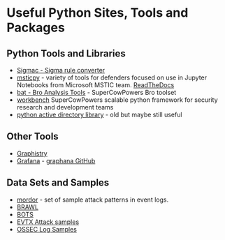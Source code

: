 # Useful Python Sites, Tools and Packages

## Python Tools and Libraries

- [Sigmac - Sigma rule converter](https://github.com/Neo23x0/sigma/tree/master/tools)
- [msticpy](https://github.com/microsoft/msticpy) - variety of tools for defenders focused on use in Jupyter Notebooks from Microsoft MSTIC team. [ReadTheDocs](https://msticpy.readthedocs.io/en/latest/overview.html)
- [bat - Bro Analysis Tools](https://github.com/SuperCowPowers/bat) - SuperCowPowers Bro toolset
- [workbench](https://github.com/SuperCowPowers/workbench) SuperCowPowers scalable python framework for security research and development teams
- [python active directory library](https://github.com/tjguk/active_directory) - old but maybe still useful

## Other Tools

- [Graphistry](https://www.graphistry.com/)
- [Grafana](https://grafana.com/) - [graphana GitHub](https://github.com/grafana/grafana)

## Data Sets and Samples

- [mordor](https://github.com/Cyb3rWard0g/mordor) - set of sample attack patterns in event logs.
- [BRAWL](https://github.com/mitre/brawl-public-game-001)
- [BOTS]( https://github.com/splunk/botsv2)
- [EVTX Attack samples](https://github.com/sbousseaden/EVTX-ATTACK-SAMPLES)
- [OSSEC Log Samples](https://ossec-docs.readthedocs.io/en/latest/log_samples/)

